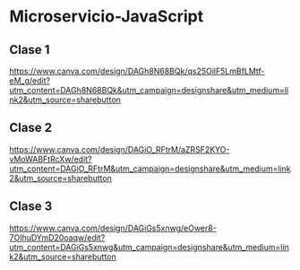 # Microservicio-JavaScript

## Clase 1 ##
https://www.canva.com/design/DAGh8N68BQk/qs25OilF5LmBfLMtf-eM_g/edit?utm_content=DAGh8N68BQk&utm_campaign=designshare&utm_medium=link2&utm_source=sharebutton
## Clase 2 ##
https://www.canva.com/design/DAGiO_RFtrM/aZRSF2KYO-vMoWABFtRcXw/edit?utm_content=DAGiO_RFtrM&utm_campaign=designshare&utm_medium=link2&utm_source=sharebutton
## Clase 3 ##
https://www.canva.com/design/DAGiGs5xnwg/eOwer8-7OIhuDYmD20oaqw/edit?utm_content=DAGiGs5xnwg&utm_campaign=designshare&utm_medium=link2&utm_source=sharebutton
